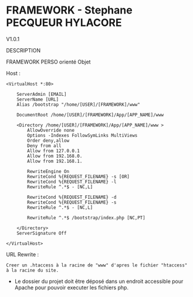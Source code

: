 FRAMEWORK - Stephane PECQUEUR
HYLACORE
==========

V1.0.1

DESCRIPTION

FRAMEWORK PERSO orienté Objet


Host :

	<VirtualHost *:80>

		ServerAdmin [EMAIL]
		ServerName [URL]
		Alias /bootstrap "/home/[USER]/[FRAMEWORK]/www"

		DocumentRoot /home/[USER]/[FRAMEWORK]/App/[APP_NAME]/www

		<Directory /home/[USER]/[FRAMEWORK]/App/[APP_NAME]/www >
			AllowOverride none
			Options -Indexes FollowSymLinks MultiViews
			Order deny,allow
			Deny from all
			Allow from 127.0.0.1
			Allow from 192.168.0.
			Allow from 192.168.1.

			RewriteEngine On
			RewriteCond %{REQUEST_FILENAME} -s [OR]
			RewriteCond %{REQUEST_FILENAME} -l
			RewriteRule ^.*$ - [NC,L]

			RewriteCond %{REQUEST_FILENAME} -d
			RewriteCond %{REQUEST_FILENAME} -s
			RewriteRule ^.*$ - [NC,L]

			RewriteRule ^.*$ /bootstrap/index.php [NC,PT]

		</Directory>
		ServerSignature Off

	</VirtualHost>



URL Rewrite :

	Creer un .htaccess à la racine de "www" d'apres le fichier "htaccess" à la racine du site.



* Le dossier du projet doit être déposé dans un endroit accessible pour Apache pour pouvoir executer les fichiers php.


